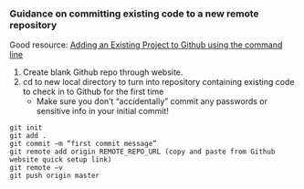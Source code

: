 ### Guidance on committing existing code to a new remote repository


Good resource: [Adding an Existing Project to Github using the command line](https://help.github.com/articles/adding-an-existing-project-to-github-using-the-command-line/)


1. Create blank Github repo through website. 
2. cd to new local directory to turn into repository containing existing code to check in to Github for the first time
   * Make sure you don’t “accidentally” commit any passwords or sensitive info in your initial commit!

```
git init
git add .
git commit –m “first commit message”
git remote add origin REMOTE_REPO_URL (copy and paste from Github website quick setup link)
git remote –v
git push origin master
```
